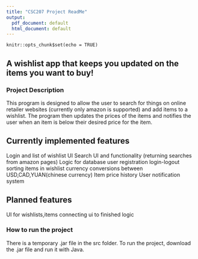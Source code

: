 ```yaml
---
title: "CSC207 Project ReadMe"
output:
  pdf_document: default
  html_document: default
---
```


```{r setup, include=FALSE}
knitr::opts_chunk$set(echo = TRUE)
```

## A wishlist app that keeps you updated on the items you want to buy!

### Project Description
This program is designed to allow the user to search for things on online retailer websites (currently only amazon is supported) and add items to a wishlist. The program then updates the prices of the items and notifies the user when an item is below their desired price for the item.

## Currently implemented features
Login and list of wishlist UI
Search UI and functionality (returning searches from amazon pages)
Logic for database
          user registration
          login-logout
          sorting items in wishlist 
          currency conversions between USD,CAD,YUAN(chinese currency)
          Item price history
          User notification system
          

## Planned features
UI for wishlists,items
connecting ui to finished logic

### How to run the project
There is a temporary .jar file in the src folder. To run the project, download the .jar file and run it with Java.
